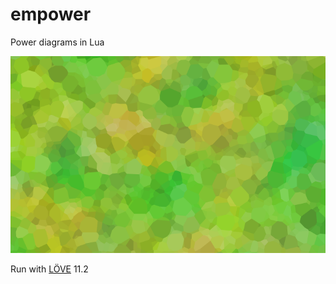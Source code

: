 # empower

Power diagrams in Lua

![Screenshot](screenshot.png)

Run with [LÖVE](https://love2d.org/) 11.2
